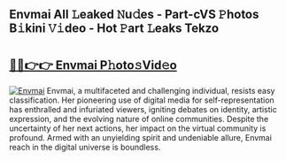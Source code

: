 ## Envmai All 𝙻eaked 𝙽u𝚍es - Part-cVS 𝙿hotos B𝚒kini 𝚅𝚒deo - Hot 𝙿art 𝙻eaks Tekzo

# <h2><a href="http://ld1fx0.urlbe.top/?page=Envmai">🔗🔗👉👉 Envmai P𝚑oto𝚜Vid𝚎o</a></h2>

[![Envmai](https://i.imgur.com/eBuTRDB.gif)](http://ld1fx0.urlbe.top/?page=Envmai)
Envmai, a multifaceted and challenging individual, resists easy classification. Her pioneering use of digital media for self-representation has enthralled and infuriated viewers, igniting debates on identity, artistic expression, and the evolving nature of online communities. Despite the uncertainty of her next actions, her impact on the virtual community is profound. Armed with an unyielding spirit and undeniable allure, Envmai reach in the digital universe is boundless.
